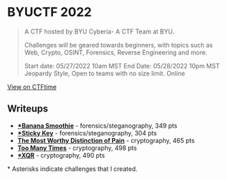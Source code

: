 # BYUCTF 2022

> A CTF hosted by BYU Cyberia- A CTF Team at BYU.
>
> Challenges will be geared towards beginners, with topics such as Web, Crypto, OSINT, Forensics, Reverse Engineering and more.
>
> Start date: 05/27/2022 10am MST
> End Date: 05/28/2022 10pm MST
> Jeopardy Style, Open to teams with no size limit.
> Online

[View on CTFtime](https://ctftime.org/event/1660)

## Writeups
- [**\*Banana Smoothie**](./banana-smoothie) - forensics/steganography, 349 pts
- [**\*Sticky Key**](./sticky-key) - forensics/steganography, 304 pts
- [**The Most Worthy Distinction of Pain**](./themostworthydistinctionofpain) - cryptography, 465 pts
- [**Too Many Times**](./toomanytimes) - cryptography, 498 pts
- [**\*XQR**](./xqr) - cryptography, 490 pts

\* Asterisks indicate challenges that I created.
